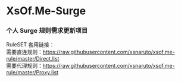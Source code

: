 # XsOf.Me-Surge  
### 个人 Surge 规则需求更新项目

RuleSET 套用链接：  
需要直连规则：https://raw.githubusercontent.com/xsnaruto/xsof.me-rule/master/Direct.list  
需要代理规则：https://raw.githubusercontent.com/xsnaruto/xsof.me-rule/master/Proxy.list
